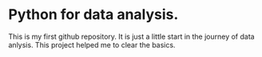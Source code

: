 # Python for data analysis.
This is my first github repository.
It is just a little start in the journey of data anlysis.
This project helped me to clear the basics.
